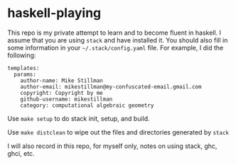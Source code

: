# haskell-playing

This repo is my private attempt to learn and to become fluent in haskell.
I assume that you are using `stack` and have installed it.  You should also
fill in some information in your `~/.stack/config.yaml` file.  For example, I
did the following:
```    
templates:
  params:
    author-name: Mike Stillman
    author-email: mikestillman@my-confuscated-email.gmail.com
    copyright: Copyright by me
    github-username: mikestillman
    category: computational algebraic geometry
```        

Use `make setup` to do stack init, setup, and build.
    
Use `make distclean` to wipe out the files and directories generated
by `stack`

I will also record in this repo, for myself only, notes on using
stack, ghc, ghci, etc.
